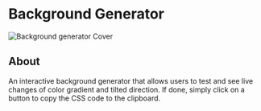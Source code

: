 # Background Generator

![Background generator Cover](public/app-cover.png)

## About

An interactive background generator that allows users to test and see live changes of color gradient and tilted direction. If done, simply click on a button to copy the CSS code to the clipboard.
